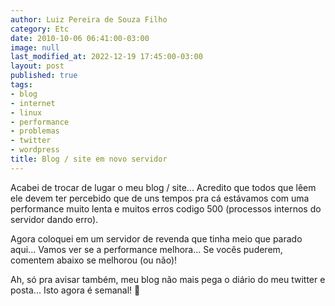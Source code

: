 ```yaml
---
author: Luiz Pereira de Souza Filho
category: Etc
date: 2010-10-06 06:41:00-03:00
image: null
last_modified_at: 2022-12-19 17:45:00-03:00
layout: post
published: true
tags:
- blog
- internet
- linux
- performance
- problemas
- twitter
- wordpress
title: Blog / site em novo servidor
---
```


Acabei de trocar de lugar o meu blog / site... Acredito que todos que lêem ele devem ter percebido que de uns tempos pra cá estávamos com uma performance muito lenta e muitos erros codigo 500 (processos internos do servidor dando erro).

Agora coloquei em um servidor de revenda que tinha meio que parado aqui... Vamos ver se a performance melhora... Se vocês puderem, comentem abaixo se melhorou (ou não)!

Ah, só pra avisar também, meu blog não mais pega o diário do meu twitter e posta... Isto agora é semanal! 🙂
